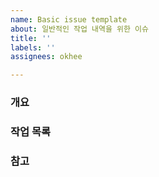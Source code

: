 ```yaml
---
name: Basic issue template
about: 일반적인 작업 내역을 위한 이슈
title: ''
labels: ''
assignees: okhee

---
```


### 개요

### 작업 목록

### 참고
